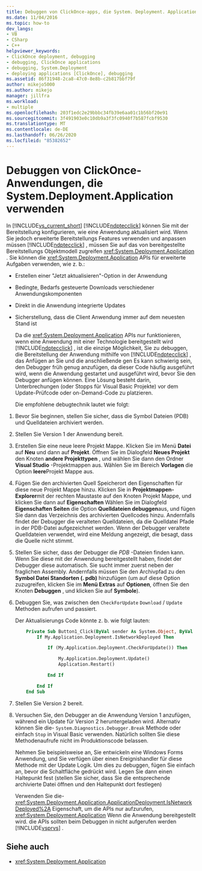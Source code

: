 ```yaml
---
title: Debuggen von ClickOnce-apps, die System. Deployment. Application verwenden
ms.date: 11/04/2016
ms.topic: how-to
dev_langs:
- VB
- CSharp
- C++
helpviewer_keywords:
- ClickOnce deployment, debugging
- debugging, ClickOnce applications
- debugging, System.Deployment
- deploying applications [ClickOnce], debugging
ms.assetid: 86f31948-2ca8-47c0-8e8b-c2b817bbf79f
author: mikejo5000
ms.author: mikejo
manager: jillfra
ms.workload:
- multiple
ms.openlocfilehash: 203f1edc2e29bbbc34fb39e6aa01c1b56bf20e91
ms.sourcegitcommit: 3f491903e0c10db9a3f3fc0940f7b587fcbf9530
ms.translationtype: MT
ms.contentlocale: de-DE
ms.lasthandoff: 06/26/2020
ms.locfileid: "85382652"
---
```

# <a name="debug-clickonce-applications-that-use-systemdeploymentapplication"></a>Debuggen von ClickOnce-Anwendungen, die System.Deployment.Application verwenden
In [!INCLUDE[vs_current_short](../code-quality/includes/vs_current_short_md.md)] [!INCLUDE[ndptecclick](../deployment/includes/ndptecclick_md.md)] können Sie mit der Bereitstellung konfigurieren, wie eine Anwendung aktualisiert wird. Wenn Sie jedoch erweiterte Bereitstellungs Features verwenden und anpassen müssen [!INCLUDE[ndptecclick](../deployment/includes/ndptecclick_md.md)] , müssen Sie auf das von bereitgestellte Bereitstellungs Objektmodell zugreifen <xref:System.Deployment.Application> . Sie können die <xref:System.Deployment.Application> APIs für erweiterte Aufgaben verwenden, wie z. b.:

- Erstellen einer "Jetzt aktualisieren"-Option in der Anwendung

- Bedingte, Bedarfs gesteuerte Downloads verschiedener Anwendungskomponenten

- Direkt in die Anwendung integrierte Updates

- Sicherstellung, dass die Client Anwendung immer auf dem neuesten Stand ist

  Da die <xref:System.Deployment.Application> APIs nur funktionieren, wenn eine Anwendung mit einer Technologie bereitgestellt wird [!INCLUDE[ndptecclick](../deployment/includes/ndptecclick_md.md)] , ist die einzige Möglichkeit, Sie zu debuggen, die Bereitstellung der Anwendung mithilfe von [!INCLUDE[ndptecclick](../deployment/includes/ndptecclick_md.md)] , das Anfügen an Sie und die anschließende gen Es kann schwierig sein, den Debugger früh genug anzufügen, da dieser Code häufig ausgeführt wird, wenn die Anwendung gestartet und ausgeführt wird, bevor Sie den Debugger anfügen können. Eine Lösung besteht darin, Unterbrechungen (oder Stopps für Visual Basic Projekte) vor dem Update-Prüfcode oder on-Demand-Code zu platzieren.

  Die empfohlene debugtechnik lautet wie folgt:

1. Bevor Sie beginnen, stellen Sie sicher, dass die Symbol Dateien (PDB) und Quelldateien archiviert werden.

2. Stellen Sie Version 1 der Anwendung bereit.

3. Erstellen Sie eine neue leere Projekt Mappe. Klicken Sie im Menü **Datei** auf **Neu** und dann auf **Projekt**. Öffnen Sie im Dialogfeld **Neues Projekt** den Knoten **andere Projekttypen** , und wählen Sie dann den Ordner **Visual Studio** -Projektmappen aus. Wählen Sie im Bereich **Vorlagen** die Option **leere**Projekt Mappe aus.

4. Fügen Sie den archivierten Quell Speicherort den Eigenschaften für diese neue Projekt Mappe hinzu. Klicken Sie in **Projektmappen-Explorer**mit der rechten Maustaste auf den Knoten Projekt Mappe, und klicken Sie dann auf **Eigenschaften** Wählen Sie im Dialogfeld **Eigenschaften Seiten** die Option **Quelldateien debuggen**aus, und fügen Sie dann das Verzeichnis des archivierten Quellcodes hinzu. Andernfalls findet der Debugger die veralteten Quelldateien, da die Quelldatei Pfade in der PDB-Datei aufgezeichnet werden. Wenn der Debugger veraltete Quelldateien verwendet, wird eine Meldung angezeigt, die besagt, dass die Quelle nicht stimmt.

5. Stellen Sie sicher, dass der Debugger die *PDB* -Dateien finden kann. Wenn Sie diese mit der Anwendung bereitgestellt haben, findet der Debugger diese automatisch. Sie sucht immer zuerst neben der fraglichen Assembly. Andernfalls müssen Sie den Archivpfad zu den **Symbol Datei Standorten (. pdb)** hinzufügen (um auf diese Option zuzugreifen, klicken Sie im **Menü Extras** auf **Optionen**, öffnen Sie den Knoten **Debuggen** , und klicken Sie auf **Symbole**).

6. Debuggen Sie, was zwischen den `CheckForUpdate` `Download` / `Update` Methoden aufrufen und passiert.

    Der Aktualisierungs Code könnte z. b. wie folgt lauten:

   ```vb
       Private Sub Button1_Click(ByVal sender As System.Object, ByVal e As System.EventArgs) Handles Button1.Click
           If My.Application.Deployment.IsNetworkDeployed Then

               If (My.Application.Deployment.CheckForUpdate()) Then

                   My.Application.Deployment.Update()
                   Application.Restart()

               End If

           End If
       End Sub
   ```

7. Stellen Sie Version 2 bereit.

8. Versuchen Sie, den Debugger an die Anwendung Version 1 anzufügen, während ein Update für Version 2 heruntergeladen wird. Alternativ können Sie die- `System.Diagnostics.Debugger.Break` Methode oder einfach `Stop` in Visual Basic verwenden. Natürlich sollten Sie diese Methodenaufrufe nicht im Produktionscode belassen.

    Nehmen Sie beispielsweise an, Sie entwickeln eine Windows Forms Anwendung, und Sie verfügen über einen Ereignishandler für diese Methode mit der Update Logik. Um dies zu debuggen, fügen Sie einfach an, bevor die Schaltfläche gedrückt wird. Legen Sie dann einen Haltepunkt fest (stellen Sie sicher, dass Sie die entsprechende archivierte Datei öffnen und den Haltepunkt dort festlegen)

   Verwenden Sie die- <xref:System.Deployment.Application.ApplicationDeployment.IsNetworkDeployed%2A> Eigenschaft, um die APIs nur aufzurufen, <xref:System.Deployment.Application> Wenn die Anwendung bereitgestellt wird. die APIs sollten beim Debuggen in nicht aufgerufen werden [!INCLUDE[vsprvs](../code-quality/includes/vsprvs_md.md)] .

## <a name="see-also"></a>Siehe auch
- <xref:System.Deployment.Application>